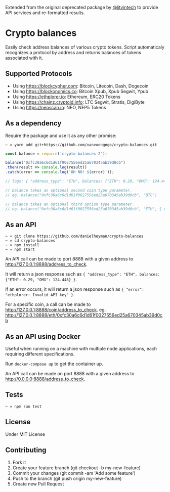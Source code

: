 Extended from the original deprecated package by [@litvintech](https://github.com/litvintech/crypto-balances) to provide API services and re-formatted results.

# Crypto balances

Easily check address balances of various crypto tokens. Script automaticaly recognizes a protocol by address and returns balances of tokens associated with it.

## Supported Protocols

- Using https://blockcypher.com: Bitcoin, Litecoin, Dash, Dogecoin
- Using https://blockonomics.co: Bitcoin Xpub, Xpub Segwit, Ypub
- Using https://ethplorer.io: Ethereum, ERC20 Tokens
- Using https://chainz.cryptoid.info: LTC Segwit, Stratis, DigiByte
- Using https://neoscan.io: NEO, NEP5 Tokens

## As a dependency
Require the package and use it as any other promise:

```
~ » yarn add git+https://github.com/vanvuongngo/crypto-balances.git
```

```javascript
const balance = require('crypto-balances-2');

balance("0xfc30a6c6d1d61f0027556ed25a670345ab39d0cb")
.then(result => console.log(result))
.catch(error => console.log(`OH NO! ${error}`));

// logs: { "address_type": "ETH", balances: {"ETH": 0.29, "OMG": 124.448} }

// balance takes an optional second coin type parameter.
// eg. balance("0xfc30a6c6d1d61f0027556ed25a670345ab39d0cb", "BTC")

// balance takes an optional third option type parameter.
// eg. balance("0xfc30a6c6d1d61f0027556ed25a670345ab39d0cb", "ETH", { ethplorerApiKey: 'freekey' })
```

## As an API

```
~ » git clone https://github.com/danielheyman/crypto-balances
~ » cd crypto-balances
~ » npm install
~ » npm start
```

An API call can be made to port 8888 with a given address to http://127.0.0.1:8888/address_to_check.

It will return a json response such as `{ "address_type": "ETH", balances: {"ETH": 0.29, "OMG": 124.448} }`.

If an error occurs, it will return a json response such as `{ "error": "ethplorer: Invalid API key" }`.

For a specific coin, a call can be made to http://127.0.0.1:8888/coin/address_to_check. eg. http://127.0.0.1:8888/eth/0xfc30a6c6d1d61f0027556ed25a670345ab39d0cb

## As an API using Docker

Useful when running on a machine with multiple node applications, each requiring different specifications.

Run `docker-compose up` to get the container up.

An API call can be made on port 8888 with a given address to http://0.0.0.0:8888/address_to_check.

## Tests
```
~ » npm run test
```

## License

Under MIT License

## Contributing
1. Fork it
2. Create your feature branch (git checkout -b my-new-feature)
3. Commit your changes (git commit -am 'Add some feature')
4. Push to the branch (git push origin my-new-feature)
5. Create new Pull Request
